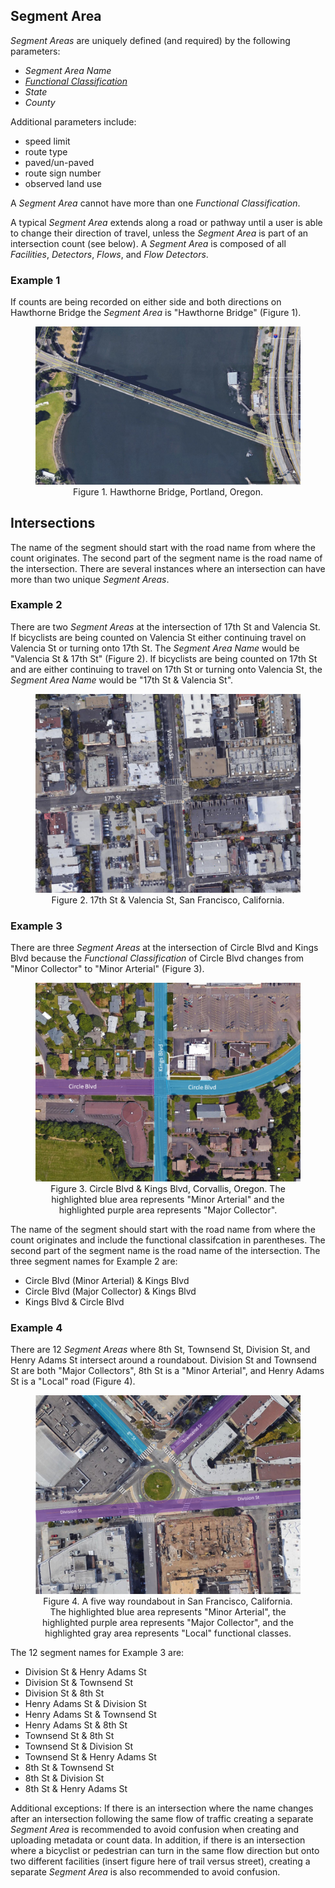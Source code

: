 ## Segment Area

_Segment Areas_ are uniquely defined (and required) by the following parameters:
* _Segment Area Name_
* [_Functional Classification_](https://github.com/PSUTrec/documentation/blob/master/documents/paramenter-definitions.md)
* _State_
* _County_

Additional parameters include:
* speed limit
* route type
* paved/un-paved
* route sign number
* observed land use

A _Segment Area_ cannot have more than one _Functional Classification_.

A typical _Segment Area_ extends along a road or pathway until a user is able to change their direction of travel, unless the _Segment Area_ is part of an intersection count (see below). A _Segment Area_ is composed of all _Facilities_, _Detectors_, _Flows_, and _Flow Detectors_.

### Example 1
If counts are being recorded on either side and both directions on Hawthorne Bridge the _Segment Area_ is "Hawthorne Bridge" (Figure 1).

<figure align = "center">
<img src="https://github.com/PSUTrec/documentation/blob/master/images/HawthorneBridge.jpg" width="500">
<figcaption>Figure 1. Hawthorne Bridge, Portland, Oregon.</figcaption>
</figure>  

## Intersections
The name of the segment should start with the road name from where the count originates. The second part of the segment name is the road name of the intersection. There are several instances where an intersection can have more than two unique _Segment Areas_.

### Example 2
There are two _Segment Areas_ at the intersection of 17th St and Valencia St. If bicyclists are being counted on Valencia St either continuing travel on Valencia St or turning onto 17th St. The _Segment Area Name_ would be "Valencia St & 17th St" (Figure 2). If bicyclists are being counted on 17th St and are either continuing to travel on 17th St or turning onto Valencia St, the _Segment Area Name_ would be "17th St & Valencia St".

<figure align = "center">
<img src="https://github.com/PSUTrec/documentation/blob/master/images/17thSt%26ValenciaSt_fig1.png" width="500">
<figcaption>Figure 2. 17th St & Valencia St, San Francisco, California.</figcaption>
</figure>  

### Example 3
There are three _Segment Areas_ at the intersection of Circle Blvd and Kings Blvd because the _Functional Classification_ of Circle Blvd changes from "Minor Collector" to "Minor Arterial" (Figure 3).

<figure align="center">
<img src="https://github.com/PSUTrec/documentation/blob/master/images/CircleBlvd%26KingsBlvd_fig2.png" width="500">
<figcaption>Figure 3. Circle Blvd & Kings Blvd, Corvallis, Oregon. The highlighted blue area represents "Minor Arterial" and the highlighted purple area represents "Major Collector".</figcaption>
</figure>

The name of the segment should start with the road name from where the count originates and include the functional classifcation in parentheses. The second part of the segment name is the road name of the intersection. The three segment names for Example 2 are:
- Circle Blvd (Minor Arterial) & Kings Blvd
- Circle Blvd (Major Collector) & Kings Blvd
- Kings Blvd & Circle Blvd

### Example 4
There are 12 _Segment Areas_ where 8th St, Townsend St, Division St, and Henry Adams St intersect around a roundabout. Division St and Townsend St are both "Major Collectors", 8th St is a "Minor Arterial", and Henry Adams St is a "Local" road (Figure 4).

<figure align="center">
<img src="https://github.com/PSUTrec/documentation/blob/master/images/8thSt%26TownsendSt_fig3.png" width="500">
<figcaption>Figure 4. A five way roundabout in San Francisco, California. The highlighted blue area represents "Minor Arterial", the highlighted purple area represents "Major Collector", and the highlighted gray area represents "Local" functional classes.</figcaption>
</figure>

The 12 segment names for Example 3 are:
- Division St & Henry Adams St
- Division St & Townsend St
- Division St & 8th St
- Henry Adams St & Division St
- Henry Adams St & Townsend St
- Henry Adams St & 8th St
- Townsend St & 8th St
- Townsend St & Division St
- Townsend St & Henry Adams St
- 8th St & Townsend St
- 8th St & Division St
- 8th St & Henry Adams St

Additional exceptions: If there is an intersection where the name changes after an intersection following the same flow of traffic creating a separate _Segment Area_ is recommended to avoid confusion when creating and uploading metadata or count data. In addition, if there is an intersection where a bicyclist or pedestrian can turn in the same flow direction but onto two different facilities (insert figure here of trail versus street), creating a separate _Segment Area_ is also recommended to avoid confusion.

